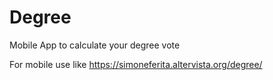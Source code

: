 # Degree
Mobile App to calculate your degree vote

For mobile use like https://simoneferita.altervista.org/degree/
